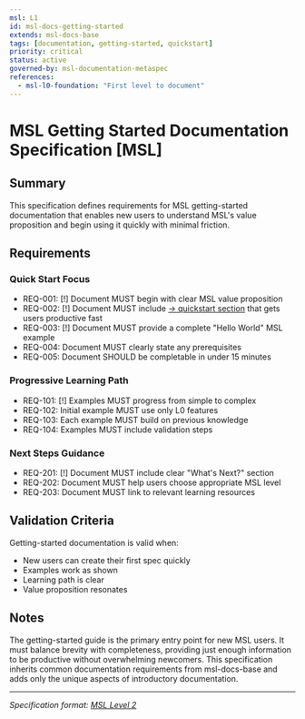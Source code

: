 ```yaml
---
msl: L1
id: msl-docs-getting-started
extends: msl-docs-base
tags: [documentation, getting-started, quickstart]
priority: critical
status: active
governed-by: msl-documentation-metaspec
references:
  - msl-l0-foundation: "First level to document"
---
```


# MSL Getting Started Documentation Specification [MSL]

## Summary

This specification defines requirements for MSL getting-started documentation that enables new users to understand MSL's value proposition and begin using it quickly with minimal friction.

## Requirements

### Quick Start Focus

- REQ-001: [!] Document MUST begin with clear MSL value proposition
- REQ-002: [!] Document MUST include [→ quickstart section](docs/getting-started.md) that gets users productive fast
- REQ-003: [!] Document MUST provide a complete "Hello World" MSL example
- REQ-004: Document MUST clearly state any prerequisites
- REQ-005: Document SHOULD be completable in under 15 minutes

### Progressive Learning Path

- REQ-101: [!] Examples MUST progress from simple to complex
- REQ-102: Initial example MUST use only L0 features
- REQ-103: Each example MUST build on previous knowledge
- REQ-104: Examples MUST include validation steps

### Next Steps Guidance

- REQ-201: [!] Document MUST include clear "What's Next?" section
- REQ-202: Document MUST help users choose appropriate MSL level
- REQ-203: Document MUST link to relevant learning resources

## Validation Criteria

Getting-started documentation is valid when:
- New users can create their first spec quickly
- Examples work as shown
- Learning path is clear
- Value proposition resonates

## Notes

The getting-started guide is the primary entry point for new MSL users. It must balance brevity with completeness, providing just enough information to be productive without overwhelming newcomers. This specification inherits common documentation requirements from msl-docs-base and adds only the unique aspects of introductory documentation.

---
*Specification format: [MSL Level 2](https://github.com/chrs-myrs/msl-specification)*